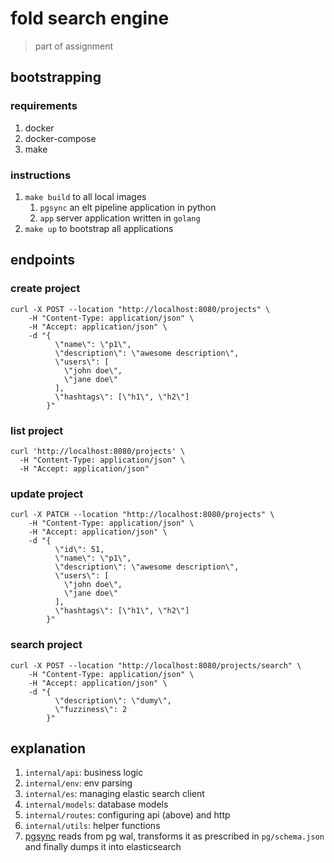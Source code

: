 # fold search engine
> part of assignment

## bootstrapping

### requirements

1. docker
2. docker-compose
3. make

### instructions

1. `make build` to all local images
   1. `pgsync` an elt pipeline application in python
   2. `app` server application written in `golang`
2. `make up` to bootstrap all applications

## endpoints

### create project
```shell
curl -X POST --location "http://localhost:8080/projects" \
    -H "Content-Type: application/json" \
    -H "Accept: application/json" \
    -d "{
          \"name\": \"p1\",
          \"description\": \"awesome description\",
          \"users\": [
            \"john doe\",
            \"jane doe\"
          ],
          \"hashtags\": [\"h1\", \"h2\"]
        }"
```

### list project
```shell
curl 'http://localhost:8080/projects' \
  -H "Content-Type: application/json" \
  -H "Accept: application/json"
```

### update project
```shell
curl -X PATCH --location "http://localhost:8080/projects" \
    -H "Content-Type: application/json" \
    -H "Accept: application/json" \
    -d "{
          \"id\": 51,
          \"name\": \"p1\",
          \"description\": \"awesome description\",
          \"users\": [
            \"john doe\",
            \"jane doe\"
          ],
          \"hashtags\": [\"h1\", \"h2\"]
        }"
```

### search project
```shell
curl -X POST --location "http://localhost:8080/projects/search" \
    -H "Content-Type: application/json" \
    -H "Accept: application/json" \
    -d "{
          \"description\": \"dumy\",
          \"fuzziness\": 2
        }"
```

## explanation
1. `internal/api`: business logic
2. `internal/env`: env parsing
3. `internal/es`: managing elastic search client
4. `internal/models`: database models
5. `internal/routes`: configuring api (above) and http
6. `internal/utils`: helper functions
7. [pgsync](https://github.com/toluaina/pgsync/) reads from pg wal, 
   transforms it as prescribed in `pg/schema.json` and finally dumps it into elasticsearch
